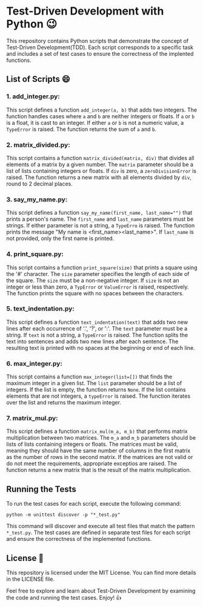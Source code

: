 # Test-Driven Development with Python :wink:

This rrepository contains Python scripts that demonstrate the concept of Test-Driven Development(TDD). Each script corresponds to a specific task and includes a set of test cases to ensure the correctness of the implented functions.


## List of Scripts :smile:

### 1. add_integer.py: 

This script defines a function `add_integer(a, b)` that adds two integers. The function handles cases where `a` and `b` are neither integers or floats. If `a` or `b` is a float, it is cast to an integer. If either `a` or `b` is not a numeric value, a `TypeError` is raised. The function returns the sum of `a` and `b`.

### 2. matrix_divided.py: 

This script contains a function `matrix_divided(matrix, div)` that divides all elements of a matrix by a given number. The `matrix` parameter should be a list of lists containing integers or floats. If `div` is zero, a `zeroDivisionError` is raised. The function returns a new matrix with all elements divided by `div`, round to 2 decimal places.

### 3. say_my_name.py: 

This script defines a function `say_my_name(first_name, last_name="")` that prints a person's name. The `first_name` and `last_name` parameters must be strings. If either parameter is not a string, a `TypeErro` is raised. The function prints the message "My name is <first_name><last_name>". If `last_name` is not provided, only the first name is printed.

### 4. print_square.py: 

This script contains a function `print_square(size)` that prints a square using the '#' character. The `size` parameter specifies the length of each side of the square. The `size` must be a non-negative integer. If `size` is not an integer or less than zero, a `TypError` or `ValueError` is raised, respectively. The function prints the square with no spaces between the characters.

### 5. text_indentation.py: 

This script defines a function `text_indentation(text)` that adds two new lines after each occurrence of '.', '?', or ':'. The `text` parameter must be a string. If `text` is not a string, a `TypeError` is raised. The function splits the text into sentences and adds two new lines after each sentence. The resulting text is printed with no spaces at the beginning or end of each line.

### 6. max_integer.py: 

This script contains a function `max_integer(list=[])` that finds the maximum integer in a given list. The `list` parameter should be a list of integers. If the list is empty, the function returns `None`. If the list contains elements that are not integers, a `typeError` is raised. The function iterates over the list and returns the maximum integer.

### 7. matrix_mul.py: 

This script defines a function `matrix_mul(m_a, m_b)` that performs matrix multiplication between two matrices. The `m_a` and `m_b` parameters should be lists of lists containing integers or floats. The matrices must be valid, meaning they should have the same number of columns in the first matrix as the number of rows in the second matrix. If the matrices are not valid or do not meet the requirements, appropriate exceptios are raised. The function returns a new matrix that is the result of the matrix multiplication.

## Running the Tests

To run the test cases for each script, execute the following command:

```
python -m unittest discover -p "*_test.py"
```

This command will discover and execute all test files that match the pattern `*_test.py`. The test cases are defined in separate test files for each script and ensure the correctness of the implemented functions.

## License :tada:

This repository is licensed under the MIT License. You can find more details in the LICENSE file.

Feel free to explore and learn about Test-Driven Development by examining the code and running the test cases. Enjoy! :thumbsup:
